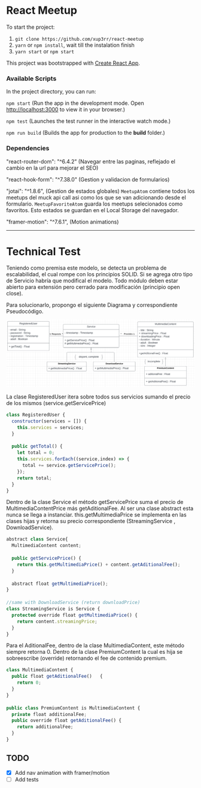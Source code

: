# React Meetup

To start the project:

1. `git clone https://github.com/xup3rr/react-meetup`
2. `yarn` or `npm install`, wait till the instalation finish
3. `yarn start` or `npm start`

This project was bootstrapped with [Create React App](https://github.com/facebook/create-react-app).

### Available Scripts

In the project directory, you can run:

`npm start` (Run the app in the development mode. Open [http://localhost:3000](http://localhost:3000) to view it in your browser.)

`npm test` (Launches the test runner in the interactive watch mode.)

`npm run build` (Builds the app for production to the **build** folder.)

### Dependencies

"react-router-dom": "^6.4.2" (Navegar entre las paginas, reflejado el cambio en la url para mejorar el SEO)

"react-hook-form": "^7.38.0" (Gestion y validacion de formularios)

"jotai": "^1.8.6", (Gestion de estados globales) `MeetupAtom` contiene todos los meetups del muck api call asi como los que se van adicionando desde el formulario. `MeetupFavoriteAtom` guarda los meetups selecionados como favoritos. Esto estados se guardan en el Local Storage del navegador.

"framer-motion": "^7.6.1", (Motion animations)

---

# Technical Test

Teniendo como premisa este modelo, se detecta un problema de escalabilidad, el cual rompe con los principios SOLID. Si se agrega otro tipo de Servicio habría que modifical el modelo. Todo módulo deben estar abierto para extensión pero cerrado para modificación (principio open close).

Para solucionarlo, propongo el siguiente Diagrama y correspondiente Pseudocódigo.

![diagrama](public/diagrama.png)

La clase RegisteredUser itera sobre todos sus servicios sumando el precio de los mismos (service.getServicePrice)

```js
class RegisteredUser {
  constructor(services = []) {
    this.services = services;
  }

  public getTotal() {
    let total = 0;
    this.services.forEach((service,index) => {
      total += service.getServicePrice();
    });
    return total;
  }
}
```

Dentro de la clase Service el método getServicePrice suma el precio de MultimediaContentPrice más getAditionalFee. Al ser una clase abstract esta nunca se llega a instanciar. this.getMultimediaPrice se implementa en las clases hijas y retorna su precio correspondiente (StreamingService , DownloadService).

```javascript
abstract class Service{
  MultimediaContent content;

  public getServicePrice() {
    return this.getMultimediaPrice() + content.getAditionalFee();
  }

  abstract float getMultimediaPrice();
}

//same with DownloadService (return downloadPrice)
class StreamingService is Service {
  protected override float getMultimediaPrice() {
    return content.streamingPrice;
  }
}
```

Para el AditionalFee, dentro de la clase MultimediaContent, este método siempre retorna 0. Dentro de la clase PremiumContent la cual es hija se sobreescribe (override) retornando el fee de contenido premium.

```javascript
class MultimediaContent {
  public float getAditionalFee()   {
    return 0;
  }
}

public class PremiumContent is MultimediaContent {
  private float additionalFee;
  public override float getAditionalFee() {
    return additionalFee;
  }
}

```

## TODO

- [x] Add nav animation with framer/motion
- [ ] Add tests
